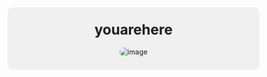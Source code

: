 <div style="text-align: center; background-color: #f0f0f0; padding: 2em; border-radius: 10px;">
  <h1 style="margin-top: 0;">youarehere</h1>
  <img src="https://github.com/user-attachments/assets/851df667-051b-4a63-9662-171e28609169" alt="image" style="max-width: 100%; height: auto; border-radius: 8px;" />
</div>
